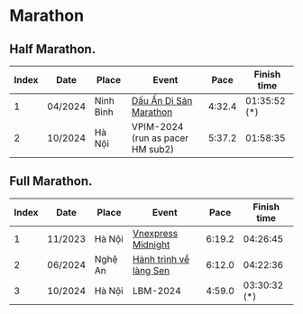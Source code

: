 # Marathon

## Half Marathon.

|Index | Date     | Place     | Event                                                                                     | Pace   | Finish time |
|---   | ---      | ---       | ---                                                                                       | ---    | ---         |
| 1    | 04/2024  | Ninh Bình | [Dấu Ấn Di Sản Marathon](https://truongpt.github.io/2024/05/03/may-tourist-marathon.html) | 4:32.4 | 01:35:52 (*)|
| 2    | 10/2024  | Hà Nội    | VPIM-2024 (run as pacer HM sub2)                                                          | 5:37.2 | 01:58:35    |


## Full Marathon.

|Index | Date     | Place     | Event                                                                                      | Pace   | Finish time |
|---   | ---      | ---       | ---                                                                                        | ---    | ---         |
| 1    | 11/2023  | Hà Nội    | [Vnexpress Midnight](https://truongpt.github.io/2023/11/29/the-first-Marathon.html)        | 6:19.2 | 04:26:45    |
| 2    | 06/2024  | Nghệ An   | [Hành trình về làng Sen](https://truongpt.github.io/2024/06/12/cualo-marathon.html)        | 6:12.0 | 04:22:36    |
| 3    | 10/2024  | Hà Nội    | LBM-2024                                                                                   | 4:59.0 | 03:30:32 (*)|
